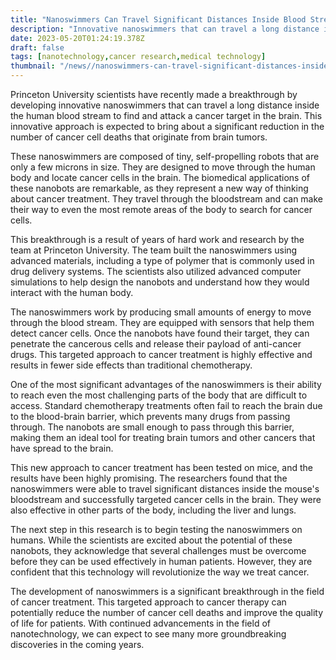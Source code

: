 ```yaml
---
title: "Nanoswimmers Can Travel Significant Distances Inside Blood Stream To Find A Cancer Target In The Brain"
description: "Innovative nanoswimmers that can travel a long distance inside the human blood stream to find and attack a cancer target in the brain. Nanoswimmers are composed of tiny, self-propelling robots that are expected to bring about a significant reduction in the number of cancer cell deaths that originate from brain tumors."
date: 2023-05-20T01:24:19.378Z
draft: false
tags: [nanotechnology,cancer research,medical technology]
thumbnail: "/news//nanoswimmers-can-travel-significant-distances-inside-blood-stream-to-find-a-cancer-target-in-the-brain/thumb.png"
---
```


Princeton University scientists have recently made a breakthrough by developing innovative nanoswimmers that can travel a long distance inside the human blood stream to find and attack a cancer target in the brain. This innovative approach is expected to bring about a significant reduction in the number of cancer cell deaths that originate from brain tumors. 

These nanoswimmers are composed of tiny, self-propelling robots that are only a few microns in size. They are designed to move through the human body and locate cancer cells in the brain. The biomedical applications of these nanobots are remarkable, as they represent a new way of thinking about cancer treatment. They travel through the bloodstream and can make their way to even the most remote areas of the body to search for cancer cells.

This breakthrough is a result of years of hard work and research by the team at Princeton University. The team built the nanoswimmers using advanced materials, including a type of polymer that is commonly used in drug delivery systems. The scientists also utilized advanced computer simulations to help design the nanobots and understand how they would interact with the human body.

The nanoswimmers work by producing small amounts of energy to move through the blood stream. They are equipped with sensors that help them detect cancer cells. Once the nanobots have found their target, they can penetrate the cancerous cells and release their payload of anti-cancer drugs. This targeted approach to cancer treatment is highly effective and results in fewer side effects than traditional chemotherapy.

One of the most significant advantages of the nanoswimmers is their ability to reach even the most challenging parts of the body that are difficult to access. Standard chemotherapy treatments often fail to reach the brain due to the blood-brain barrier, which prevents many drugs from passing through. The nanobots are small enough to pass through this barrier, making them an ideal tool for treating brain tumors and other cancers that have spread to the brain.

This new approach to cancer treatment has been tested on mice, and the results have been highly promising. The researchers found that the nanoswimmers were able to travel significant distances inside the mouse's bloodstream and successfully targeted cancer cells in the brain. They were also effective in other parts of the body, including the liver and lungs.

The next step in this research is to begin testing the nanoswimmers on humans. While the scientists are excited about the potential of these nanobots, they acknowledge that several challenges must be overcome before they can be used effectively in human patients. However, they are confident that this technology will revolutionize the way we treat cancer.

The development of nanoswimmers is a significant breakthrough in the field of cancer treatment. This targeted approach to cancer therapy can potentially reduce the number of cancer cell deaths and improve the quality of life for patients. With continued advancements in the field of nanotechnology, we can expect to see many more groundbreaking discoveries in the coming years.
